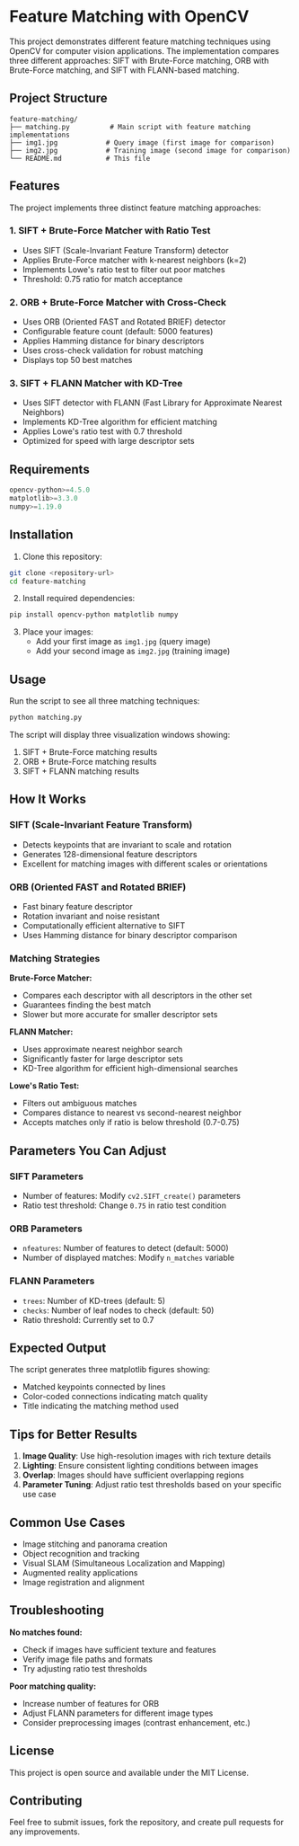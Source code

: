 # Feature Matching with OpenCV

This project demonstrates different feature matching techniques using OpenCV for computer vision applications. The implementation compares three different approaches: SIFT with Brute-Force matching, ORB with Brute-Force matching, and SIFT with FLANN-based matching.

## Project Structure

```
feature-matching/
├── matching.py          # Main script with feature matching implementations
├── img1.jpg            # Query image (first image for comparison)
├── img2.jpg            # Training image (second image for comparison)
└── README.md           # This file
```

## Features

The project implements three distinct feature matching approaches:

### 1. SIFT + Brute-Force Matcher with Ratio Test
- Uses SIFT (Scale-Invariant Feature Transform) detector
- Applies Brute-Force matcher with k-nearest neighbors (k=2)
- Implements Lowe's ratio test to filter out poor matches
- Threshold: 0.75 ratio for match acceptance

### 2. ORB + Brute-Force Matcher with Cross-Check
- Uses ORB (Oriented FAST and Rotated BRIEF) detector
- Configurable feature count (default: 5000 features)
- Applies Hamming distance for binary descriptors
- Uses cross-check validation for robust matching
- Displays top 50 best matches

### 3. SIFT + FLANN Matcher with KD-Tree
- Uses SIFT detector with FLANN (Fast Library for Approximate Nearest Neighbors)
- Implements KD-Tree algorithm for efficient matching
- Applies Lowe's ratio test with 0.7 threshold
- Optimized for speed with large descriptor sets

## Requirements

```python
opencv-python>=4.5.0
matplotlib>=3.3.0
numpy>=1.19.0
```

## Installation

1. Clone this repository:
```bash
git clone <repository-url>
cd feature-matching
```

2. Install required dependencies:
```bash
pip install opencv-python matplotlib numpy
```

3. Place your images:
   - Add your first image as `img1.jpg` (query image)
   - Add your second image as `img2.jpg` (training image)

## Usage

Run the script to see all three matching techniques:

```bash
python matching.py
```

The script will display three visualization windows showing:
1. SIFT + Brute-Force matching results
2. ORB + Brute-Force matching results  
3. SIFT + FLANN matching results

## How It Works

### SIFT (Scale-Invariant Feature Transform)
- Detects keypoints that are invariant to scale and rotation
- Generates 128-dimensional feature descriptors
- Excellent for matching images with different scales or orientations

### ORB (Oriented FAST and Rotated BRIEF)
- Fast binary feature descriptor
- Rotation invariant and noise resistant
- Computationally efficient alternative to SIFT
- Uses Hamming distance for binary descriptor comparison

### Matching Strategies

**Brute-Force Matcher:**
- Compares each descriptor with all descriptors in the other set
- Guarantees finding the best match
- Slower but more accurate for smaller descriptor sets

**FLANN Matcher:**
- Uses approximate nearest neighbor search
- Significantly faster for large descriptor sets
- KD-Tree algorithm for efficient high-dimensional searches

**Lowe's Ratio Test:**
- Filters out ambiguous matches
- Compares distance to nearest vs second-nearest neighbor
- Accepts matches only if ratio is below threshold (0.7-0.75)

## Parameters You Can Adjust

### SIFT Parameters
- Number of features: Modify `cv2.SIFT_create()` parameters
- Ratio test threshold: Change `0.75` in ratio test condition

### ORB Parameters
- `nfeatures`: Number of features to detect (default: 5000)
- Number of displayed matches: Modify `n_matches` variable

### FLANN Parameters
- `trees`: Number of KD-trees (default: 5)
- `checks`: Number of leaf nodes to check (default: 50)
- Ratio threshold: Currently set to 0.7

## Expected Output

The script generates three matplotlib figures showing:
- Matched keypoints connected by lines
- Color-coded connections indicating match quality
- Title indicating the matching method used

## Tips for Better Results

1. **Image Quality**: Use high-resolution images with rich texture details
2. **Lighting**: Ensure consistent lighting conditions between images
3. **Overlap**: Images should have sufficient overlapping regions
4. **Parameter Tuning**: Adjust ratio test thresholds based on your specific use case

## Common Use Cases

- Image stitching and panorama creation
- Object recognition and tracking
- Visual SLAM (Simultaneous Localization and Mapping)
- Augmented reality applications
- Image registration and alignment

## Troubleshooting

**No matches found:**
- Check if images have sufficient texture and features
- Verify image file paths and formats
- Try adjusting ratio test thresholds

**Poor matching quality:**
- Increase number of features for ORB
- Adjust FLANN parameters for different image types
- Consider preprocessing images (contrast enhancement, etc.)

## License

This project is open source and available under the MIT License.

## Contributing

Feel free to submit issues, fork the repository, and create pull requests for any improvements.
